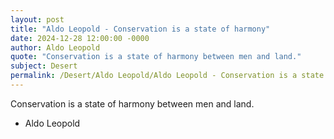 ```yaml
---
layout: post
title: "Aldo Leopold - Conservation is a state of harmony"
date: 2024-12-28 12:00:00 -0000
author: Aldo Leopold
quote: "Conservation is a state of harmony between men and land."
subject: Desert
permalink: /Desert/Aldo Leopold/Aldo Leopold - Conservation is a state of harmony
---
```


Conservation is a state of harmony between men and land.

- Aldo Leopold
